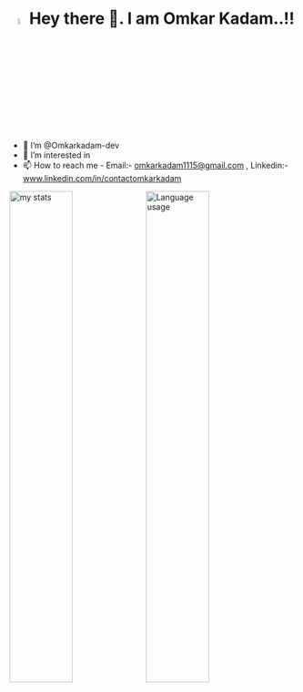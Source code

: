 <h1 align="center"><img alt="My Name"  width="5%" src="https://github.com/user-attachments/assets/bea05dcd-14b0-44ae-b3db-855f72c13d2b"/> Hey there 👋. I am Omkar Kadam..!!</h1>

- 👋 I’m @Omkarkadam-dev
- 👀 I’m interested in 
- 📫 How to reach me - Email:- omkarkadam1115@gmail.com , Linkedin:- www.linkedin.com/in/contactomkarkadam
<img alt="my stats" align="left" width="47%" src="https://github-readme-stats.vercel.app/api?username=Omkarkadam-dev&show_icons=true"/>
<img alt="Language usage" align="left" width="47%" src="https://github-readme-stats.vercel.app/api/top-langs/?username=Omkarkadam-dev&layout=compact"/>

